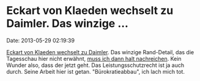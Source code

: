 Eckart von Klaeden wechselt zu Daimler. Das winzige \...
========================================================

Date: 2013-05-29 02:19:39

[Eckart von Klaeden wechselt zu
Daimler](http://www.tagesschau.de/inland/vonklaeden100.html). Das
winzige Rand-Detail, das die Tagesschau hier nicht erwähnt, [muss ich
dann halt nachreichen](http://blog.fefe.de/?ts=ae371d0b). Kein Wunder
also, dass der jetzt geht. Das Leistungsschutzrecht ist ja auch durch.
Seine Arbeit hier ist getan. \"Bürokratieabbau\", ich lach mich tot.
